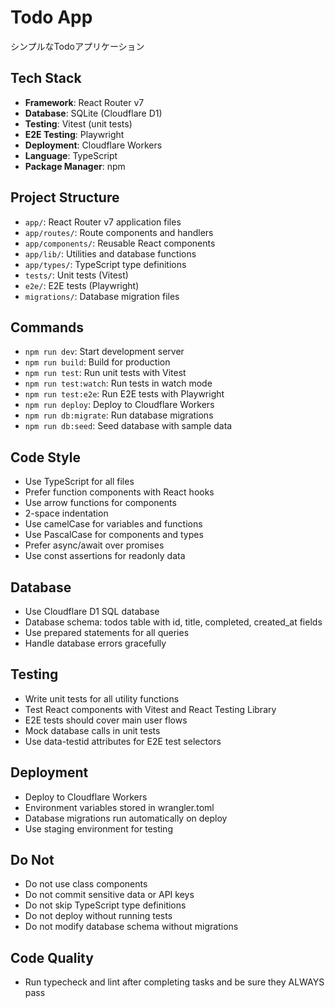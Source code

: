 # Todo App

シンプルなTodoアプリケーション

## Tech Stack

- **Framework**: React Router v7
- **Database**: SQLite (Cloudflare D1)
- **Testing**: Vitest (unit tests)
- **E2E Testing**: Playwright
- **Deployment**: Cloudflare Workers
- **Language**: TypeScript
- **Package Manager**: npm

## Project Structure

- `app/`: React Router v7 application files
- `app/routes/`: Route components and handlers
- `app/components/`: Reusable React components
- `app/lib/`: Utilities and database functions
- `app/types/`: TypeScript type definitions
- `tests/`: Unit tests (Vitest)
- `e2e/`: E2E tests (Playwright)
- `migrations/`: Database migration files

## Commands

- `npm run dev`: Start development server
- `npm run build`: Build for production
- `npm run test`: Run unit tests with Vitest
- `npm run test:watch`: Run tests in watch mode
- `npm run test:e2e`: Run E2E tests with Playwright
- `npm run deploy`: Deploy to Cloudflare Workers
- `npm run db:migrate`: Run database migrations
- `npm run db:seed`: Seed database with sample data

## Code Style

- Use TypeScript for all files
- Prefer function components with React hooks
- Use arrow functions for components
- 2-space indentation
- Use camelCase for variables and functions
- Use PascalCase for components and types
- Prefer async/await over promises
- Use const assertions for readonly data

## Database

- Use Cloudflare D1 SQL database
- Database schema: todos table with id, title, completed, created_at fields
- Use prepared statements for all queries
- Handle database errors gracefully

## Testing

- Write unit tests for all utility functions
- Test React components with Vitest and React Testing Library
- E2E tests should cover main user flows
- Mock database calls in unit tests
- Use data-testid attributes for E2E test selectors

## Deployment

- Deploy to Cloudflare Workers
- Environment variables stored in wrangler.toml
- Database migrations run automatically on deploy
- Use staging environment for testing

## Do Not

- Do not use class components
- Do not commit sensitive data or API keys
- Do not skip TypeScript type definitions
- Do not deploy without running tests
- Do not modify database schema without migrations

## Code Quality

- Run typecheck and lint after completing tasks and be sure they ALWAYS pass